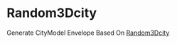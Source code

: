 Random3Dcity
============

Generate CityModel Envelope Based On [Random3Dcity](https://github.com/tudelft3d/Random3Dcity)